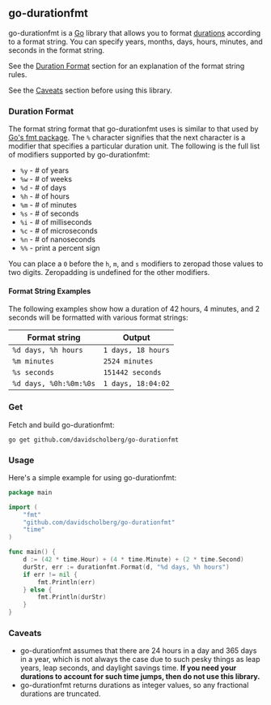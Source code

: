 ## go-durationfmt

go-durationfmt is a [Go](https://golang.org/) library that allows you to format [durations](https://golang.org/pkg/time/#Duration) according to a format string. You can specify years, months, days, hours, minutes, and seconds in the format string.

See the [Duration Format](#duration-format) section for an explanation of the format string rules.

See the [Caveats](#caveats) section before using this library.

### Duration Format

The format string format that go-durationfmt uses is similar to that used by [Go's fmt package](https://golang.org/pkg/fmt/#hdr-Printing). The `%` character signifies that the next character is a modifier that specifies a particular duration unit. The following is the full list of modifiers supported by go-durationfmt:

* `%y` - # of years
* `%w` - # of weeks
* `%d` - # of days
* `%h` - # of hours
* `%m` - # of minutes
* `%s` - # of seconds
* `%i` - # of milliseconds
* `%c` - # of microseconds
* `%n` - # of nanoseconds
* `%%` - print a percent sign

You can place a `0` before the `h`, `m`, and `s` modifiers to zeropad those values to two digits. Zeropadding is undefined for the other modifiers.

#### Format String Examples

The following examples show how a duration of 42 hours, 4 minutes, and 2 seconds will be formatted with various format strings:

| Format string          | Output             |
|------------------------|--------------------|
| `%d days, %h hours`    | `1 days, 18 hours` |
| `%m minutes`           | `2524 minutes`     |
| `%s seconds`           | `151442 seconds`   |
| `%d days, %0h:%0m:%0s` | `1 days, 18:04:02` |

### Get

Fetch and build go-durationfmt:

```
go get github.com/davidscholberg/go-durationfmt
```

### Usage

Here's a simple example for using go-durationfmt:

```go
package main

import (
    "fmt"
    "github.com/davidscholberg/go-durationfmt"
    "time"
)

func main() {
    d := (42 * time.Hour) + (4 * time.Minute) + (2 * time.Second)
    durStr, err := durationfmt.Format(d, "%d days, %h hours")
    if err != nil {
        fmt.Println(err)
    } else {
        fmt.Println(durStr)
    }
}
```

### Caveats

* go-durationfmt assumes that there are 24 hours in a day and 365 days in a year, which is not always the case due to such pesky things as leap years, leap seconds, and daylight savings time. **If you need your durations to account for such time jumps, then do not use this library.**
* go-durationfmt returns durations as integer values, so any fractional durations are truncated.

